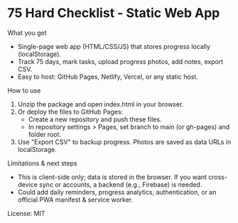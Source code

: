 75 Hard Checklist - Static Web App
==================================

What you get
- Single-page web app (HTML/CSS/JS) that stores progress locally (localStorage).
- Track 75 days, mark tasks, upload progress photos, add notes, export CSV.
- Easy to host: GitHub Pages, Netlify, Vercel, or any static host.

How to use
1. Unzip the package and open index.html in your browser.
2. Or deploy the files to GitHub Pages:
   - Create a new repository and push these files.
   - In repository settings > Pages, set branch to main (or gh-pages) and folder root.
3. Use "Export CSV" to backup progress. Photos are saved as data URLs in localStorage.

Limitations & next steps
- This is client-side only; data is stored in the browser. If you want cross-device sync or accounts, a backend (e.g., Firebase) is needed.
- Could add daily reminders, progress analytics, authentication, or an official PWA manifest & service worker.

License: MIT

